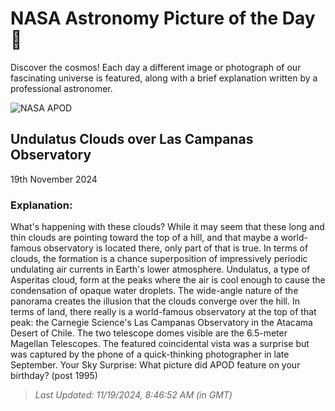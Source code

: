 
  # NASA Astronomy Picture of the Day 🌌

  Discover the cosmos! Each day a different image or photograph of our fascinating universe is featured, along with a brief explanation written by a professional astronomer.

![NASA APOD](https://apod.nasa.gov/apod/image/2411/ParallelClouds_Beletsky_1400.jpg)

## Undulatus Clouds over Las Campanas Observatory

19th November 2024

### Explanation: 

What's happening with these clouds?  While it may seem that these long and thin clouds are pointing toward the top of a hill, and that maybe a world-famous observatory is located there, only part of that is true. In terms of clouds, the formation is a chance superposition of impressively periodic undulating air currents in Earth's lower atmosphere. Undulatus, a type of Asperitas cloud, form at the peaks where the air is cool enough to cause the condensation of opaque water droplets.  The wide-angle nature of the panorama creates the illusion that the clouds converge over the hill.  In terms of land, there really is a world-famous observatory at the top of that peak: the Carnegie Science's Las Campanas Observatory in the Atacama Desert of Chile.  The two telescope domes visible are the 6.5-meter Magellan Telescopes.  The featured coincidental vista was a surprise but was captured by the phone of a quick-thinking photographer in late September.   Your Sky Surprise: What picture did APOD feature on your birthday? (post 1995)

> _Last Updated: 11/19/2024, 8:46:52 AM (in GMT)_
